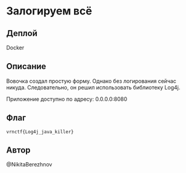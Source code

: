 # Залогируем всё

## Деплой

Docker

## Описание

Вовочка создал простую форму. Однако без логирования сейчас никуда. 
Следовательно, он решил использовать библиотеку Log4j.

Приложение доступно по адресу: 0.0.0.0:8080

## Флаг
`vrnctf{Log4j_java_killer}`

## Автор
@NikitaBerezhnov
